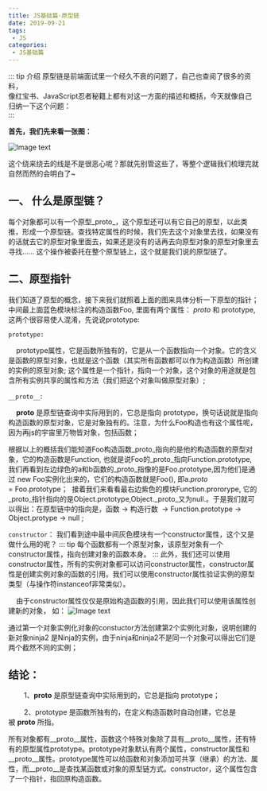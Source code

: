 ```yaml
---
title: JS基础篇-原型链
date: 2019-09-21
tags:
 - JS
categories:
 - JS基础篇
---
```


::: tip 介绍
原型链是前端面试里一个经久不衰的问题了，自己也查阅了很多的资料，<br>
像红宝书、JavaScript忍者秘籍上都有对这一方面的描述和概括，今天就像自己归纳一下这个问题：<br>
:::

**首先，我们先来看一张图：**


![Image text](http://47.101.157.230/lyxblog/img.png)<br>

这个绕来绕去的线是不是很恶心呢？那就先别管这些了，等整个逻辑我们梳理完就自然而然的会明白了~

## 一、 什么是原型链？

每个对象都可以有一个原型_proto_，这个原型还可以有它自己的原型，以此类推，形成一个原型链。查找特定属性的时候，我们先去这个对象里去找，如果没有的话就去它的原型对象里面去，如果还是没有的话再去向原型对象的原型对象里去寻找...... 这个操作被委托在整个原型链上，这个就是我们说的原型链了。

## 二、原型指针
 我们知道了原型的概念，接下来我们就照着上面的图来具体分析一下原型的指针；中间最上面蓝色模块标注的构造函数Foo, 里面有两个属性： _proto_ 和 prototype, 这两个很容易使人混淆，先说说prototype:

`prototype:`

    prototype属性，它是函数所独有的，它是从一个函数指向一个对象。它的含义是函数的原型对象，也就是这个函数（其实所有函数都可以作为构造函数）所创建的实例的原型对象; 这个属性是一个指针，指向一个对象，这个对象的用途就是包含所有实例共享的属性和方法（我们把这个对象叫做原型对象）;

`__proto__`:

    __proto__ 是原型链查询中实际用到的，它总是指向 prototype，换句话说就是指向构造函数的原型对象，它是对象独有的。注意，为什么Foo构造也有这个属性呢，因为再js的宇宙里万物皆对象，包括函数；

根据以上的概括我们能知道Foo构造函数_proto_指向的是他的构造函数的原型对象，它的构造函数是Function, 也就是说Foo的_proto_指向Function.prototype,  我们再看到左边绿色的a和b函数的_proto_指像的是Foo.prototype,因为他们是通过 new Foo实例化出来的，它们的构造函数就是Foo(), 即a._proto_ = Foo.prototype；  接着我们来看看最右边紫色的模块Function.prororype, 它的_proto_指针指向的是Object.prototype,Object._proto_又为null.。于是我们就可以得出：在原型链中的指向是，函数 → 构造行数  → Function.prototype → Object.protype → null ;

`constructor`：
我们看到途中最中间灰色模块有一个constructor属性，这个又是做什么用的呢？
::: tip 
每个函数都有一个原型对象，该原型对象有一个constructor属性，指向创建对象的函数本身。
:::
 此外，我们还可以使用constructor属性，所有的实例对象都可以访问constructor属性，constructor属性是创建实例对象的函数的引用。我们可以使用constructor属性验证实例的原型类型（与操作符instanceof非常类似）。

    由于constructor属性仅仅是原始构造函数的引用，因此我们可以使用该属性创建新的对象，
如：
![Image text](http://47.101.157.230/lyxblog/img2.png)<br>


通过第一个对象实例化对象的constuctor方法创建第2个实例化对象，说明创建的新对象ninja2 是Ninja的实例，由于ninja和ninja2不是同一个对象可以得出它们是两个截然不同的实例；

## 结论：


        1、__proto__ 是原型链查询中实际用到的，它总是指向 prototype；

        2、prototype 是函数所独有的，在定义构造函数时自动创建，它总是被 __proto__ 所指。

所有对象都有__proto__属性，函数这个特殊对象除了具有__proto__属性，还有特有的原型属性prototype。prototype对象默认有两个属性，constructor属性和__proto__属性。prototype属性可以给函数和对象添加可共享（继承）的方法、属性，而__proto__是查找某函数或对象的原型链方式。constructor，这个属性包含了一个指针，指回原构造函数。

